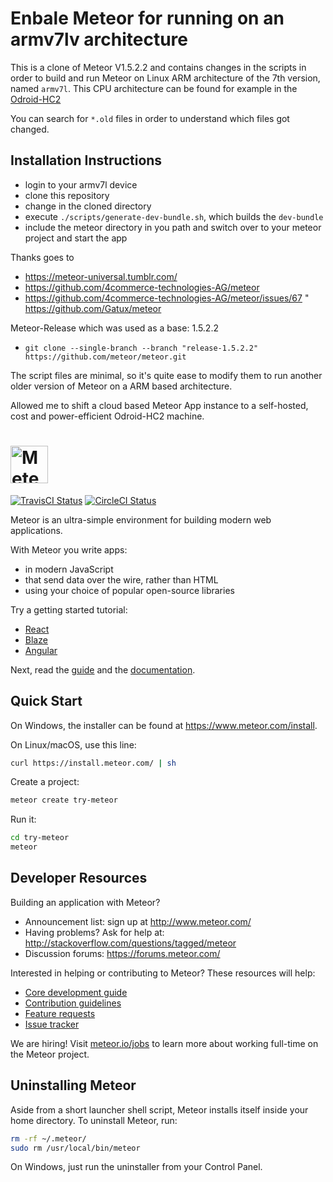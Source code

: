 # Enbale Meteor for running on an armv7lv architecture

This is a clone of Meteor V1.5.2.2 and contains changes in the scripts in order to build and run Meteor on Linux ARM architecture of the 7th version, named `armv7l`. This CPU architecture can be found for example in the [Odroid-HC2](https://www.hardkernel.com/shop/odroid-hc2-home-cloud-two/)

You can search for `*.old` files in order to understand which files got changed.

## Installation Instructions

* login to your armv7l device
* clone this repository
* change in the cloned directory
* execute `./scripts/generate-dev-bundle.sh`, which builds the `dev-bundle`
* include the meteor directory in you path and switch over to your meteor project and start the app

Thanks goes to
* https://meteor-universal.tumblr.com/
* https://github.com/4commerce-technologies-AG/meteor
* https://github.com/4commerce-technologies-AG/meteor/issues/67
" https://github.com/Gatux/meteor

Meteor-Release which was used as a base: 1.5.2.2

* `git clone --single-branch --branch "release-1.5.2.2" https://github.com/meteor/meteor.git`

The script files are minimal, so it's quite ease to modify them to run another older version of Meteor on a ARM based architecture.

Allowed me to shift a cloud based Meteor App instance to a self-hosted, cost and power-efficient Odroid-HC2 machine. 


# <a href='https://www.meteor.com'><img src='https://user-images.githubusercontent.com/841294/26841702-0902bbee-4af3-11e7-9805-0618da66a246.png' height='60' alt='Meteor'></a>

[![TravisCI Status](https://travis-ci.org/meteor/meteor.svg?branch=devel)](https://travis-ci.org/meteor/meteor)
[![CircleCI Status](https://circleci.com/gh/meteor/meteor/tree/devel.svg?style=shield&circle-token=c2d3c041506bd493ef3795ffa4448684cfce97b8)](https://circleci.com/gh/meteor/meteor/tree/devel)

Meteor is an ultra-simple environment for building modern web
applications.

With Meteor you write apps:

* in modern JavaScript
* that send data over the wire, rather than HTML
* using your choice of popular open-source libraries

Try a getting started tutorial:
 * [React](https://www.meteor.com/tutorials/react/creating-an-app)
 * [Blaze](https://www.meteor.com/tutorials/blaze/creating-an-app)
 * [Angular](https://www.meteor.com/tutorials/angular/creating-an-app)

Next, read the [guide](https://guide.meteor.com) and the [documentation](https://docs.meteor.com/).

## Quick Start

On Windows, the installer can be found at https://www.meteor.com/install.

On Linux/macOS, use this line:

```bash
curl https://install.meteor.com/ | sh
```

Create a project:

```bash
meteor create try-meteor
```

Run it:

```bash
cd try-meteor
meteor
```

## Developer Resources

Building an application with Meteor?

* Announcement list: sign up at http://www.meteor.com/
* Having problems? Ask for help at: http://stackoverflow.com/questions/tagged/meteor
* Discussion forums: https://forums.meteor.com/

Interested in helping or contributing to Meteor?  These resources will help:

* [Core development guide](Development.md)
* [Contribution guidelines](Contributing.md)
* [Feature requests](https://github.com/meteor/meteor-feature-requests/)
* [Issue tracker](https://github.com/meteor/meteor/issues)

We are hiring!  Visit [meteor.io/jobs](https://www.meteor.io/jobs/) to
learn more about working full-time on the Meteor project.

## Uninstalling Meteor

Aside from a short launcher shell script, Meteor installs itself inside your
home directory. To uninstall Meteor, run:

```bash
rm -rf ~/.meteor/
sudo rm /usr/local/bin/meteor
```

On Windows, just run the uninstaller from your Control Panel.
